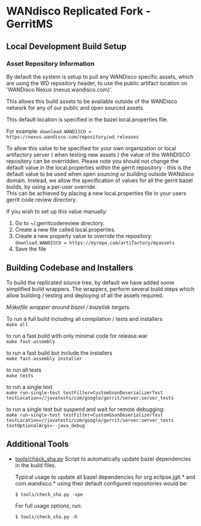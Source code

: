 # WANdisco Replicated Fork - GerritMS

## Local Development Build Setup

### Asset Repository Information
By default the system is setup to pull any WANDisco specific assets, which are using the WD repository header, to use
the public artifact location on 'WANDisco Nexus (nexus.wandisco.com)'.  

This allows this build assets to be available outside of the WANDisco network for any of our public and 
open sourced assets.

This default location is specified in the bazel local.properties file.

For example:
  ```download.WANDISCO = https://nexus.wandisco.com/repository/wd_releases```


To allow this value to be specified for your own organization or local artifactory server ( when testing new assets ) the
value of the WANDISCO repository can be overridden.
Please note you should not change the default value in the local.properties within the gerrit repository - this is the default
value to be used when open sourcing or building outside WANdisco domain. 
Instead, we allow the specification of values for all the gerrit bazel builds, by using a per-user override.  
This can be achieved by placing a new local.properties file in your users gerrit code review directory.  

If you wish to set up this value manually:

1) Go to ~/.gerritcodereview directory.
2) Create a new file called local.properties.
3) Create a new property value to override the repository:  
   ```download.WANDISCO = https://myrepo.com/artifactory/myassets```
4) Save the file



## Building Codebase and Installers

To build the replicated source tree, by default we have added some simplified build wrappers.
The wrappers, perform several build steps which allow building / testing and deploying of all the assets required.

_Makefile wrapper around bazel / bazelisk targets._


To run a full build including all compilation / tests and installers  
```make all```

to run a fast build with only minimal code for release.war  
```make fast-assembly```

to run a fast build but include the installers  
```make fast-assembly installer```

to run all tests  
```make tests```

to run a single test  
```make run-single-test testFilter=CustomGsonDeserializerTest testLocation=//javatests/com/google/gerrit/server:server_tests```

to run a single test but suspend and wait for remote debugging:  
```make run-single-test testFilter=CustomGsonDeserializerTest testLocation=//javatests/com/google/gerrit/server:server_tests testOptionalArgs=--java_debug```

## Additional Tools

- [tools/check_sha.py](https://workspace.wandisco.com/display/GIT/GerritMS+Build+Helper+Scripts)
  Script to automatically update bazel dependencies in the build files.

  Typical usage to update all bazel dependencies for org.eclipse.jgit.\* and com.wandisco.\*
  using their default configured repositories would be:

      $ tools/check_sha.py -vpe

  For full usage options, run:

      $ tools/check_sha.py -h
